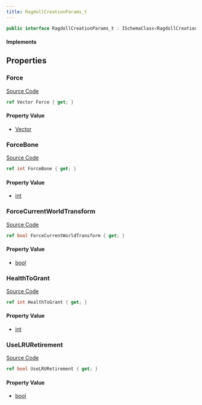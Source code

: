 ```yaml
---
title: RagdollCreationParams_t
---
```


```csharp
public interface RagdollCreationParams_t : ISchemaClass<RagdollCreationParams_t>, ISchemaField, ISchemaClass, INativeHandle
```

#### Implements

## Properties

### Force

[Source Code](https://github.com/swiftly-solution/swiftlys2/blob/beta/managed/src/SwiftlyS2.Generated/Schemas/Interfaces/RagdollCreationParams_t.cs#L16)

```csharp
ref Vector Force { get; }
```

#### Property Value

- [Vector](/docs/api/shared/natives/vector)

### ForceBone

[Source Code](https://github.com/swiftly-solution/swiftlys2/blob/beta/managed/src/SwiftlyS2.Generated/Schemas/Interfaces/RagdollCreationParams_t.cs#L18)

```csharp
ref int ForceBone { get; }
```

#### Property Value

- [int](https://learn.microsoft.com/dotnet/api/system.int32)

### ForceCurrentWorldTransform

[Source Code](https://github.com/swiftly-solution/swiftlys2/blob/beta/managed/src/SwiftlyS2.Generated/Schemas/Interfaces/RagdollCreationParams_t.cs#L20)

```csharp
ref bool ForceCurrentWorldTransform { get; }
```

#### Property Value

- [bool](https://learn.microsoft.com/dotnet/api/system.boolean)

### HealthToGrant

[Source Code](https://github.com/swiftly-solution/swiftlys2/blob/beta/managed/src/SwiftlyS2.Generated/Schemas/Interfaces/RagdollCreationParams_t.cs#L24)

```csharp
ref int HealthToGrant { get; }
```

#### Property Value

- [int](https://learn.microsoft.com/dotnet/api/system.int32)

### UseLRURetirement

[Source Code](https://github.com/swiftly-solution/swiftlys2/blob/beta/managed/src/SwiftlyS2.Generated/Schemas/Interfaces/RagdollCreationParams_t.cs#L22)

```csharp
ref bool UseLRURetirement { get; }
```

#### Property Value

- [bool](https://learn.microsoft.com/dotnet/api/system.boolean)

